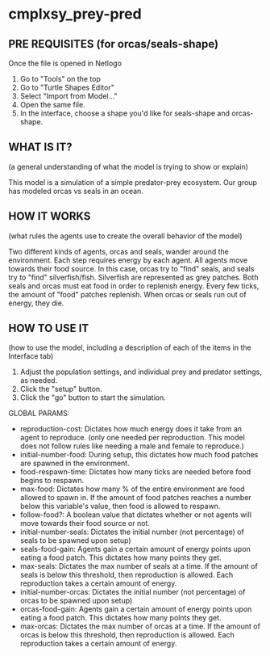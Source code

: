 # cmplxsy_prey-pred

## PRE REQUISITES (for orcas/seals-shape)
Once the file is opened in Netlogo
1. Go to "Tools" on the top
2. Go to "Turtle Shapes Editor"
3. Select "Import from Model..."
4. Open the same file.
5. In the interface, choose a shape you'd like for seals-shape and orcas-shape.

## WHAT IS IT?

(a general understanding of what the model is trying to show or explain)

This model is a simulation of a simple predator-prey ecosystem. Our group has modeled orcas vs seals in an ocean.

## HOW IT WORKS

(what rules the agents use to create the overall behavior of the model)

Two different kinds of agents, orcas and seals, wander around the environment. Each step requires energy by each agent. All agents move towards their food source. In this case, orcas try to "find" seals, and seals try to "find" silverfish/fish. Silverfish are represented as grey patches. Both seals and orcas must eat food in order to replenish energy. Every few ticks, the amount of "food" patches replenish. When orcas or seals run out of energy, they die. 

## HOW TO USE IT

(how to use the model, including a description of each of the items in the Interface tab)

1. Adjust the population settings, and individual prey and predator settings, as needed. 
2. Click the "setup" button.
2. Click the "go" button to start the simulation.

GLOBAL PARAMS:
- reproduction-cost: Dictates how much energy does it take from an agent to reproduce. (only one needed per reproduction. This model does not follow rules like needing a male and female to reproduce.)
- initial-number-food: During setup, this dictates how much food patches are spawned in the environment.
- food-respawn-time: Dictates how many ticks are needed before food begins to respawn.
- max-food: Dictates how many % of the entire environment are food allowed to spawn in. If the amount of food patches reaches a number below this variable's value, then food is allowed to respawn.
- follow-food?: A boolean value that dictates whether or not agents will move towards their food source or not.
- initial-number-seals: Dictates the initial number (not percentage) of seals to be spawned upon setup)
- seals-food-gain: Agents gain a certain amount of energy points upon eating a food patch. This dictates how many points they get.
- max-seals: Dictates the max number of seals at a time. If the amount of seals is below this threshold, then reproduction is allowed. Each reproduction takes a certain amount of energy.
- initial-number-orcas: Dictates the initial number (not percentage) of orcas to be spawned upon setup)
- orcas-food-gain: Agents gain a certain amount of energy points upon eating a food patch. This dictates how many points they get.
- max-orcas: Dictates the max number of orcas at a time. If the amount of orcas is below this threshold, then reproduction is allowed. Each reproduction takes a certain amount of energy.
